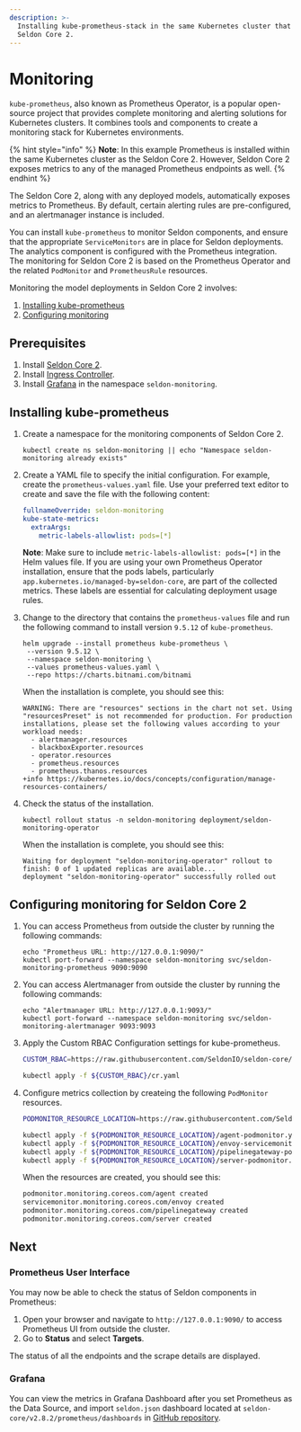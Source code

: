 ```yaml
---
description: >-
  Installing kube-prometheus-stack in the same Kubernetes cluster that hosts the
  Seldon Core 2.
---
```


# Monitoring

`kube-prometheus`, also known as Prometheus Operator, is a popular open-source project that provides complete monitoring and alerting solutions for Kubernetes clusters. It combines tools and components to create a monitoring stack for Kubernetes environments.

{% hint style="info" %}
**Note**: In this example Prometheus is installed within the same Kubernetes cluster as the Seldon Core 2. However, Seldon Core 2 exposes metrics to any of the managed Prometheus endpoints as well.
{% endhint %}

The Seldon Core 2, along with any deployed models, automatically exposes metrics to Prometheus. By default, certain alerting rules are pre-configured, and an alertmanager instance is included.

You can install `kube-prometheus` to monitor Seldon components, and ensure that the appropriate `ServiceMonitors` are in place for Seldon deployments. The analytics component is configured with the Prometheus integration. The monitoring for Seldon Core 2 is based on the Prometheus Operator and the related `PodMonitor` and `PrometheusRule` resources.

Monitoring the model deployments in Seldon Core 2 involves:

1. [Installing kube-prometheus](observability.md#installing-kube-prometheus)
2. [Configuring monitoring](observability.md#configuring-monitoring-for-seldon-core-2)

## Prerequisites

1. Install [Seldon Core 2](../installation/production-environment/).
2. Install [Ingress Controller](../installation/production-environment/ingress-controller/).
3. Install [Grafana](https://grafana.com/docs/grafana/latest/setup-grafana/installation/helm/) in the namespace `seldon-monitoring`.

## Installing kube-prometheus

1.  Create a namespace for the monitoring components of Seldon Core 2.

    ```
    kubectl create ns seldon-monitoring || echo "Namespace seldon-monitoring already exists"
    ```
4.  Create a YAML file to specify the initial configuration. For example, create the `prometheus-values.yaml` file. Use your preferred text editor to create and save the file with the following content:

    ```yaml
    fullnameOverride: seldon-monitoring
    kube-state-metrics:
      extraArgs:
        metric-labels-allowlist: pods=[*]
    ```

    **Note**: Make sure to include `metric-labels-allowlist: pods=[*]` in the Helm values file. If you are using your own Prometheus Operator installation, ensure that the pods labels, particularly `app.kubernetes.io/managed-by=seldon-core`, are part of the collected metrics. These labels are essential for calculating deployment usage rules.
5.  Change to the directory that contains the `prometheus-values` file and run the following command to install version `9.5.12` of `kube-prometheus`.

    ```
    helm upgrade --install prometheus kube-prometheus \
     --version 9.5.12 \
     --namespace seldon-monitoring \
     --values prometheus-values.yaml \
     --repo https://charts.bitnami.com/bitnami
    ```

    When the installation is complete, you should see this:

    ```
    WARNING: There are "resources" sections in the chart not set. Using "resourcesPreset" is not recommended for production. For production installations, please set the following values according to your workload needs:
      - alertmanager.resources
      - blackboxExporter.resources
      - operator.resources
      - prometheus.resources
      - prometheus.thanos.resources
    +info https://kubernetes.io/docs/concepts/configuration/manage-resources-containers/

    ```
6.  Check the status of the installation.

    ```
    kubectl rollout status -n seldon-monitoring deployment/seldon-monitoring-operator
    ```

    When the installation is complete, you should see this:

    ```
    Waiting for deployment "seldon-monitoring-operator" rollout to finish: 0 of 1 updated replicas are available...
    deployment "seldon-monitoring-operator" successfully rolled out
    ```

## Configuring monitoring for Seldon Core 2

1.  You can access Prometheus from outside the cluster by running the following commands:

    ```
    echo "Prometheus URL: http://127.0.0.1:9090/"
    kubectl port-forward --namespace seldon-monitoring svc/seldon-monitoring-prometheus 9090:9090
    ```
2.  You can access Alertmanager from outside the cluster by running the following commands:

    ```
    echo "Alertmanager URL: http://127.0.0.1:9093/"
    kubectl port-forward --namespace seldon-monitoring svc/seldon-monitoring-alertmanager 9093:9093
    ```
3.  Apply the Custom RBAC Configuration settings for kube-prometheus.
    ```bash
    CUSTOM_RBAC=https://raw.githubusercontent.com/SeldonIO/seldon-core/v2.8.2/prometheus/rbac

    kubectl apply -f ${CUSTOM_RBAC}/cr.yaml
    ```
4.  Configure metrics collection by createing the following `PodMonitor` resources.
    ```bash
    PODMONITOR_RESOURCE_LOCATION=https://raw.githubusercontent.com/SeldonIO/seldon-core/v2.8.2/prometheus/monitors

    kubectl apply -f ${PODMONITOR_RESOURCE_LOCATION}/agent-podmonitor.yaml
    kubectl apply -f ${PODMONITOR_RESOURCE_LOCATION}/envoy-servicemonitor.yaml
    kubectl apply -f ${PODMONITOR_RESOURCE_LOCATION}/pipelinegateway-podmonitor.yaml
    kubectl apply -f ${PODMONITOR_RESOURCE_LOCATION}/server-podmonitor.yaml
    ```
    When the resources are created, you should see this:
    ```bash
    podmonitor.monitoring.coreos.com/agent created
    servicemonitor.monitoring.coreos.com/envoy created
    podmonitor.monitoring.coreos.com/pipelinegateway created
    podmonitor.monitoring.coreos.com/server created
    ```  
## Next

### Prometheus User Interface
You may now be able to check the status of Seldon components in Prometheus:
1. Open your browser and navigate to `http://127.0.0.1:9090/` to access Prometheus UI from outside the cluster.
1. Go to **Status** and select **Targets**.

The status of all the endpoints and the scrape details are displayed.

### Grafana
You can view the metrics in Grafana Dashboard after you set Prometheus as the Data Source, and import `seldon.json` dashboard located at `seldon-core/v2.8.2/prometheus/dashboards` in [GitHub repository](https://github.com/SeldonIO/seldon-core/tree/v2/prometheus/dashboards).
